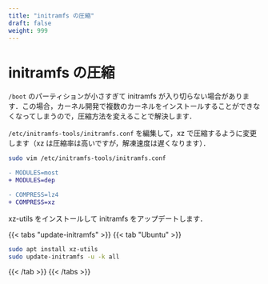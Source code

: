 ```yaml
---
title: "initramfs の圧縮"
draft: false
weight: 999
---
```


# initramfs の圧縮

`/boot` のパーティションが小さすぎて initramfs が入り切らない場合があります．この場合，カーネル開発で複数のカーネルをインストールすることができなくなってしまうので，圧縮方法を変えることで解決します．

`/etc/initramfs-tools/initramfs.conf` を編集して，xz で圧縮するように変更します（xz は圧縮率は高いですが，解凍速度は遅くなります）．

```sh
sudo vim /etc/initramfs-tools/initramfs.conf
```

```diff
- MODULES=most
+ MODULES=dep
```

```diff
- COMPRESS=lz4
+ COMPRESS=xz
```

xz-utils をインストールして initramfs をアップデートします．

{{< tabs "update-initramfs" >}}
{{< tab "Ubuntu" >}}

```sh
sudo apt install xz-utils
sudo update-initramfs -u -k all
```

{{< /tab >}}
{{< /tabs >}}
